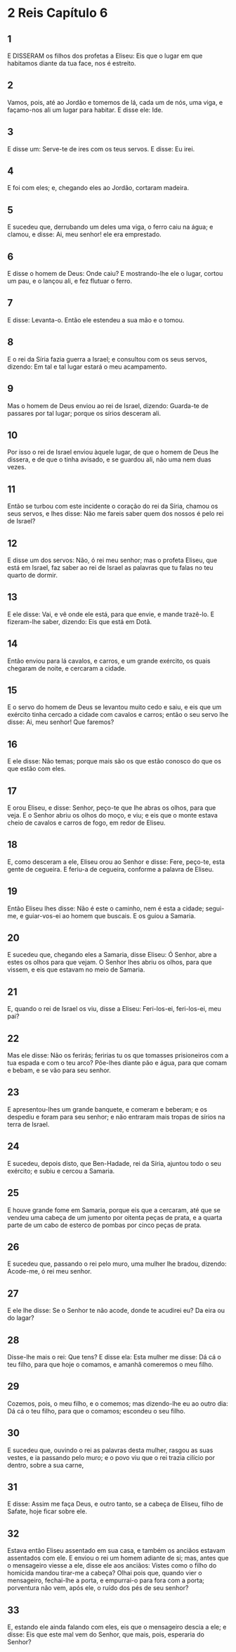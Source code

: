 # 2 Reis Capítulo 6

## 1
E DISSERAM os filhos dos profetas a Eliseu: Eis que o lugar em que habitamos diante da tua face, nos é estreito.

## 2
Vamos, pois, até ao Jordão e tomemos de lá, cada um de nós, uma viga, e façamo-nos ali um lugar para habitar. E disse ele: Ide.

## 3
E disse um: Serve-te de ires com os teus servos. E disse: Eu irei.

## 4
E foi com eles; e, chegando eles ao Jordão, cortaram madeira.

## 5
E sucedeu que, derrubando um deles uma viga, o ferro caiu na água; e clamou, e disse: Ai, meu senhor! ele era emprestado.

## 6
E disse o homem de Deus: Onde caiu? E mostrando-lhe ele o lugar, cortou um pau, e o lançou ali, e fez flutuar o ferro.

## 7
E disse: Levanta-o. Então ele estendeu a sua mão e o tomou.

## 8
E o rei da Síria fazia guerra a Israel; e consultou com os seus servos, dizendo: Em tal e tal lugar estará o meu acampamento.

## 9
Mas o homem de Deus enviou ao rei de Israel, dizendo: Guarda-te de passares por tal lugar; porque os sírios desceram ali.

## 10
Por isso o rei de Israel enviou àquele lugar, de que o homem de Deus lhe dissera, e de que o tinha avisado, e se guardou ali, não uma nem duas vezes.

## 11
Então se turbou com este incidente o coração do rei da Síria, chamou os seus servos, e lhes disse: Não me fareis saber quem dos nossos é pelo rei de Israel?

## 12
E disse um dos servos: Não, ó rei meu senhor; mas o profeta Eliseu, que está em Israel, faz saber ao rei de Israel as palavras que tu falas no teu quarto de dormir.

## 13
E ele disse: Vai, e vê onde ele está, para que envie, e mande trazê-lo. E fizeram-lhe saber, dizendo: Eis que está em Dotã.

## 14
Então enviou para lá cavalos, e carros, e um grande exército, os quais chegaram de noite, e cercaram a cidade.

## 15
E o servo do homem de Deus se levantou muito cedo e saiu, e eis que um exército tinha cercado a cidade com cavalos e carros; então o seu servo lhe disse: Ai, meu senhor! Que faremos?

## 16
E ele disse: Não temas; porque mais são os que estão conosco do que os que estão com eles.

## 17
E orou Eliseu, e disse: Senhor, peço-te que lhe abras os olhos, para que veja. E o Senhor abriu os olhos do moço, e viu; e eis que o monte estava cheio de cavalos e carros de fogo, em redor de Eliseu.

## 18
E, como desceram a ele, Eliseu orou ao Senhor e disse: Fere, peço-te, esta gente de cegueira. E feriu-a de cegueira, conforme a palavra de Eliseu.

## 19
Então Eliseu lhes disse: Não é este o caminho, nem é esta a cidade; segui-me, e guiar-vos-ei ao homem que buscais. E os guiou a Samaria.

## 20
E sucedeu que, chegando eles a Samaria, disse Eliseu: Ó Senhor, abre a estes os olhos para que vejam. O Senhor lhes abriu os olhos, para que vissem, e eis que estavam no meio de Samaria.

## 21
E, quando o rei de Israel os viu, disse a Eliseu: Feri-los-ei, feri-los-ei, meu pai?

## 22
Mas ele disse: Não os ferirás; feririas tu os que tomasses prisioneiros com a tua espada e com o teu arco? Põe-lhes diante pão e água, para que comam e bebam, e se vão para seu senhor.

## 23
E apresentou-lhes um grande banquete, e comeram e beberam; e os despediu e foram para seu senhor; e não entraram mais tropas de sírios na terra de Israel.

## 24
E sucedeu, depois disto, que Ben-Hadade, rei da Síria, ajuntou todo o seu exército; e subiu e cercou a Samaria.

## 25
E houve grande fome em Samaria, porque eis que a cercaram, até que se vendeu uma cabeça de um jumento por oitenta peças de prata, e a quarta parte de um cabo de esterco de pombas por cinco peças de prata.

## 26
E sucedeu que, passando o rei pelo muro, uma mulher lhe bradou, dizendo: Acode-me, ó rei meu senhor.

## 27
E ele lhe disse: Se o Senhor te não acode, donde te acudirei eu? Da eira ou do lagar?

## 28
Disse-lhe mais o rei: Que tens? E disse ela: Esta mulher me disse: Dá cá o teu filho, para que hoje o comamos, e amanhã comeremos o meu filho.

## 29
Cozemos, pois, o meu filho, e o comemos; mas dizendo-lhe eu ao outro dia: Dá cá o teu filho, para que o comamos; escondeu o seu filho.

## 30
E sucedeu que, ouvindo o rei as palavras desta mulher, rasgou as suas vestes, e ia passando pelo muro; e o povo viu que o rei trazia cilício por dentro, sobre a sua carne,

## 31
E disse: Assim me faça Deus, e outro tanto, se a cabeça de Eliseu, filho de Safate, hoje ficar sobre ele.

## 32
Estava então Eliseu assentado em sua casa, e também os anciãos estavam assentados com ele. E enviou o rei um homem adiante de si; mas, antes que o mensageiro viesse a ele, disse ele aos anciãos: Vistes como o filho do homicida mandou tirar-me a cabeça? Olhai pois que, quando vier o mensageiro, fechai-lhe a porta, e empurrai-o para fora com a porta; porventura não vem, após ele, o ruído dos pés de seu senhor?

## 33
E, estando ele ainda falando com eles, eis que o mensageiro descia a ele; e disse: Eis que este mal vem do Senhor, que mais, pois, esperaria do Senhor?

